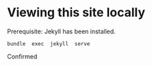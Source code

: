 # Viewing this site locally

Prerequisite: Jekyll has been installed.


```
bundle  exec  jekyll  serve
```

Confirmed
